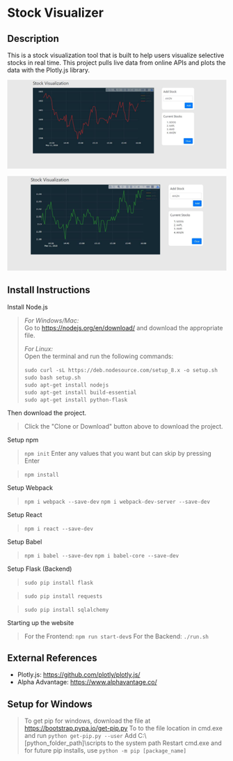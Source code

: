 # Stock Visualizer

## Description
This is a stock visualization tool that is built to help users visualize selective stocks in real time. This project pulls live data from online APIs and plots the data with the Plotly.js library.

![Demo1JPG](app_ui/images/demo1.JPG "AMZN Zoom")

![Demo2JPG](app_ui/images/demo2.JPG "AMD Zoom")

## Install Instructions

Install Node.js

> *For Windows/Mac:* <br>
> Go to https://nodejs.org/en/download/ and download the appropriate file.
>
> *For Linux:* <br>
> Open the terminal and run the following commands:
>
> `sudo curl -sL https://deb.nodesource.com/setup_8.x -o setup.sh`<br>
> `sudo bash setup.sh`<br>
> `sudo apt-get install nodejs`<br>
> `sudo apt-get install build-essential`<br>
> `sudo apt-get install python-flask`<br>

Then download the project.

> Click the "Clone or Download" button above to download the project.

Setup npm

> `npm init`
> Enter any values that you want but can skip by pressing Enter

> `npm install`

Setup Webpack

> `npm i webpack --save-dev`
> `npm i webpack-dev-server --save-dev`

Setup React

> `npm i react --save-dev`

Setup Babel

> `npm i babel --save-dev`
> `npm i babel-core --save-dev`


Setup Flask (Backend)

> `sudo pip install flask`

> `sudo pip install requests`

> `sudo pip install sqlalchemy`

Starting up the website

> For the Frontend: `npm run start-dev`s
> For the Backend: `./run.sh`

## External References

- Plotly.js: https://github.com/plotly/plotly.js/
- Alpha Advantage: https://www.alphavantage.co/


## Setup for Windows

> To get pip for windows, download the file at https://bootstrap.pypa.io/get-pip.py
> To to the file location in cmd.exe and run `python get-pip.py --user`
> Add C:\\[python_folder_path]\\scripts to the system path
> Restart cmd.exe and for future pip installs, use `python -m pip [package_name]`
